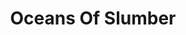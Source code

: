 ---
title: "Oceans Of Slumber"
summary: "Progressive metal band from Houston, Texas, USA. Formed in 2011."
image: "oceans-of-slumber.jpg"
---